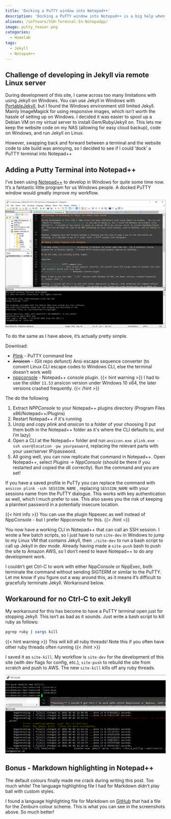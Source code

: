 ```yaml
---
title: 'Docking a PuTTY window into Notepad++'
description: 'Docking a PuTTY window into Notepad++ is a big help when developing a Jekyll blog in a Windows environment - when you have outsourced the Jekyll build to a local Linux server'
aliases: /software/SSH-Terminal-In-Notepadpp/
image: putty_teaser.png
categories:
  - Homelab
tags:
  - Jekyll
  - Notepad++
---
```


## Challenge of developing in Jekyll via remote Linux server

During development of this site, I came across too many limitations with using Jekyll on Windows. You can use Jekyll in Windows with [PortableJekyll][portablejekyll], but I found the Windows environment still limited Jekyll. Mainly ImageMagick for using responsive images, which isn’t worth the hassle of setting up on Windows. I decided it was easier to spool up a Debian VM on my virtual server to install Gem/Ruby/Jekyll on. This lets me keep the website code on my NAS (allowing for easy cloud backup), code on Windows, and run Jekyll on Linux.

However, swapping back and forward between a terminal and the website code to site build was annoying, so I decided to see if I could ‘dock’ a PuTTY terminal into Notepad++

## Adding a Putty Terminal into Notepad++

I’ve been using [Notepad++][notepadpp] to develop in Windows for quite some time now. It’s a fantastic little program for us Windows people. A docked PuTTY window would greatly improve my workflow.

![Picture of Notepad++ with attached PuTTY terminal](putty_terminal_in_npp2.png)

To do the same as I have above, it’s actually pretty simple.

Download:

- [Plink][plink] - PuTTY command line
- ~~Ansicon~~ - (Git repo defunct) Ansi escape sequence converter (to convert Linux CLI escape codes to Windows CLI, else the terminal doesn't work well)
- [nppconsole][nppconsole] - Notepad++ console plugin.
  {{< hint warning >}}
  I had to use the older `11.53` ansicon version under Windows 10 x64, the later versions crashed frequently.
  {{< /hint >}}

The do the following

1.  Extract _NPPConsole_ to your Notepad++ plugins directory (Program Files x86/Notepad++/Plugins)
2.  Restart Notepad++ if it's running
3.  Unzip and copy _plink_ and _ansicon_ to a folder of your choosing (I put them both in the Notepad++ folder as it's where the CLI defaults to, and I’m lazy)
4.  Open a CLI at the Notepad++ folder and run `ansicon.exe plink.exe -ssh user@location -pw yourpasword`, replacing the relevant parts with your user/server IP/password.
5.  All going well, you can now replicate that command in Notepad++. Open Notepad++, select _Plugins -> NppConsole_ (should be there if you restarted and copied the dll correctly). Run the command and you are set!

If you have a saved profile in PuTTy you can replace the command with `ansicon plink -ssh SESSION_NAME` , replacing `SESSION_NAME` with your sessions name from the PuTTY dialogue. This works with key authentication as well, which I much prefer to use. This also saves you the risk of keeping a plaintext password in a potentially insecure location.

{{< hint info >}}
You can use the plugin Nppexec as well instead of NppConsole - but I prefer Nppconsole for this.
{{< /hint >}}

You now have a working CLI in Notepad++ that can call an SSH session. I wrote a few batch scripts, so I just have to run `site-dev` in Windows to jump to my Linux VM that contains Jekyll, then `./site-dev` to run a bash script to call up Jekyll in dev mode. Already having made a `site-push` bash to push the site to Amazon AWS, so I don’t need to leave Notepad++ to do any development work.

I couldn’t get Ctrl-C to work with either NppConsole or NppExec, both terminate the command without sending SIGTERM or similar to the PuTTY. Let me know if you figure out a way around this, as it means it’s difficult to gracefully terminate Jekyll. Workaround below.

## Workaround for no Ctrl-C to exit Jekyll

My workaround for this has become to have a PuTTY terminal open just for stopping Jekyll. This isn’t as bad as it sounds. Just write a bash script to kill ruby as follows:

```bash
pgrep ruby | xargs kill
```

{{< hint warning >}}
This will kill all ruby threads! Note this if you often have other ruby threads often running
{{< /hint >}}

I saved it as `site-kill`. My workflow is `site-dev` for the development of this site (with dev flags for config, etc.), `site-push` to rebuild the site from scratch and push to AWS. The new `site-kill` kills off any ruby threads.

![Picture of using external ssh script to kill jekyll window instead of killing notepad++ CLI](ctrl_c_workaround.png)

## Bonus - Markdown highlighting in Notepad++

The default colours finally made me crack during writing this post. Too much white! The language highlighting file I had for Markdown didn’t play ball with custom styles.

I found a language highlighting file for Markdown on [GitHub][markdownhighlight] that had a file for the Zenburn colour scheme. This is what you can see in the screenshots above. So much better!

[portablejekyll]: https://github.com/madhur/PortableJekyll
[notepadpp]: https://notepad-plus-plus.org/
[plink]: http://www.chiark.greenend.org.uk/~sgtatham/putty/download.html
[ansicon]: https://github.com/adoxa/ansicon/downloads
[nppconsole]: https://sourceforge.net/projects/nppconsole/
[markdownhighlight]: https://github.com/Edditoria/markdown_npp_zenburn
